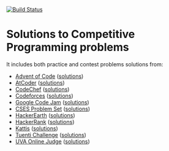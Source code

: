 [![Build Status](https://circleci.com/gh/abeaumont/competitive-programming.svg?style=shield&circle-token=:circle-token)](https://circleci.com/gh/abeaumont/competitive-programming)
# Solutions to Competitive Programming problems

It includes both practice and contest problems solutions from:

- [Advent of Code](https://adventofcode.com/) ([solutions](advent-of-code))
- [AtCoder](https://atcoder.jp/) ([solutions](atcoder))
- [CodeChef](https://www.codechef.com/) ([solutions](codechef))
- [Codeforces](https://codeforces.com/) ([solutions](codeforces))
- [Google Code Jam](https://code.google.com/codejam/) ([solutions](codejam))
- [CSES Problem Set](https://cses.fi/problemset/) ([solutions](cses))
- [HackerEarth](https://www.hackerearth.com/) ([solutions](hackerearth))
- [HackerRank](https://www.hackerrank.com/) ([solutions](hackerrank))
- [Kattis](https://open.kattis.com/) ([solutions](kattis))
- [Tuenti Challenge](https://contest.tuenti.net) ([solutions](tuenti))
- [UVA Online Judge](https://uva.onlinejudge.org/) ([solutions](uva))
